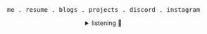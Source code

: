 <p align="center">
  <samp>
    <a>me</a> .
    <a>resume</a> .
    <a>blogs</a> .
    <a>projects</a> .
    <a>discord</a> .
    <a>instagram</a> 
  </samp>  
</p>

<div align="center">
  <details>
    <summary>listening 🎵</summary>

[![spotify-github-profile](https://spotify-github-profile.kittinanx.com/api/view?uid=1277016215&cover_image=true&theme=novatorem&show_offline=false&background_color=000000&interchange=true&bar_color=000000&bar_color_cover=true)](https://github.com/kittinan/spotify-github-profile) 

  </details>
</div>


  


<!--
### Hi there 👋

**stradrich/stradrich** is a ✨ _special_ ✨ repository because its `README.md` (this file) appears on your GitHub profile.

Here are some ideas to get you started:

- 🔭 I’m currently working on ...
- 🌱 I’m currently learning ...
- 👯 I’m looking to collaborate on ...
- 🤔 I’m looking for help with ...
- 💬 Ask me about ...
- 📫 How to reach me: ...
- 😄 Pronouns: ...
- ⚡ Fun fact: ...
-->
